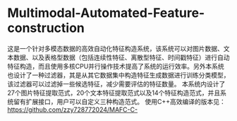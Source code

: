 # Multimodal-Automated-Feature-construction
这是一个针对多模态数据的高效自动化特征构造系统，该系统可以对图片数据、文本数据、以及表格型数据（包括连续性特征、离散型特征、时间戳特征）进行自动特征构造，而且使用多核CPU并行操作技术提高了系统的运行效率。另外本系统也设计了一种过滤器，其是从其它数据集中构造特征生成数据进行训练分类模型，该过滤器可以过滤掉一些候选特征，减少需要评估的特征数量。
本系统内设计了27个图片特征提取范式，20个文本特征提取范式以及14个特征构造范式，并且系统留有扩展接口，用户可以自定义三种构造范式。
使用C++高效编译的版本见：https://github.com/zzy728772024/MAFC-C-

